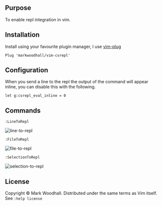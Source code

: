 ## Purpose

To enable repl integration in vim.

## Installation

Install using your favourite plugin manager,
I use [vim-plug](https://github.com/junegunn/vim-plug)

```viml
Plug 'markwoodhall/vim-csrepl'
```

## Configuration

When you send a line to the repl the output of the command will appear inline, you can disable this with the following.

```viml
let g:csrepl_eval_inline = 0
```

## Commands

```viml
:LineToRepl
```

![line-to-repl](http://i.imgur.com/G2m7WKq.gif)

```viml
:FileToRepl
```

![file-to-repl](http://i.imgur.com/mDSiChI.gif)

```viml
:SelectionToRepl
```
![selection-to-repl](http://i.imgur.com/mDSiChI.gif)

## License
Copyright © Mark Woodhall. Distributed under the same terms as Vim itself. See `:help license`
